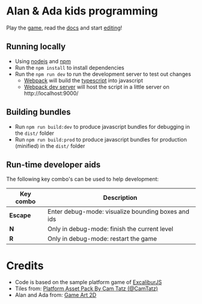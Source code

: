 # Alan & Ada kids programming

Play the [game](https://wimyedema.github.io/alan-and-ada/), read the [docs](https://wimyedema.github.io/alan-and-ada/docs/) and
start [editing](https://vscode.dev/github/WimYedema/alan-and-ada)!



## Running locally

- Using [nodejs](https://nodejs.org/en/) and [npm](https://www.npmjs.com/)
- Run the `npm install` to install dependencies
- Run the `npm run dev` to run the development server to test out changes
  - [Webpack](https://webpack.js.org/) will build the [typescript](https://www.typescriptlang.org/) into javascript
  - [Webpack dev server](https://webpack.js.org/configuration/dev-server/) will host the script in a little server on http://localhost:9000/

## Building bundles

- Run `npm run build:dev` to produce javascript bundles for debugging in the `dist/` folder
- Run `npm run build:prod` to produce javascript bundles for production (minified) in the `dist/` folder

## Run-time developer aids

The following key combo's can be used to help development:

| Key combo  | Description                                        |
| ---------- | -------------------------------------------------- |
| **Escape** | Enter debug-mode: visualize bounding boxes and ids |
| **N**      | Only in debug-mode: finish the current level       |
| **R**      | Only in debug-mode: restart the game               |

# Credits

- Code is based on the sample platform game of [ExcaliburJS](https://excaliburjs.com)
- Tiles from: [Platform Asset Pack By Cam Tatz (@CamTatz)](https://opengameart.org/content/platformer-asset-pack-1)
- Alan and Ada from: [Game Art 2D](https://www.gameart2d.com/freebies.html)
